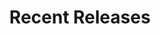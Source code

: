 ---
layout: playlist
title: "Recent Releases"
startDate: 2024
endDate: under development
songs: [
    vinyl-trap,
    scars,
    soul-rhodes,
    codes-vocal,
    hey,
    worlds-collide
]
---
